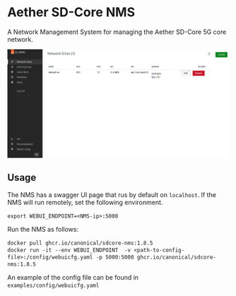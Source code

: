# Aether SD-Core NMS

A Network Management System for managing the Aether SD-Core 5G core network.

![Screenshot](images/nms_screenshot.png)

## Usage

The NMS has a swagger UI page that rus by default on `localhost`. If the NMS will run remotely, set the following environment.
```console
export WEBUI_ENDPOINT=<NMS-ip>:5000
```

Run the NMS as follows:

```console
docker pull ghcr.io/canonical/sdcore-nms:1.8.5
docker run -it --env WEBUI_ENDPOINT  -v <path-to-config-file>:/config/webuicfg.yaml -p 5000:5000 ghcr.io/canonical/sdcore-nms:1.8.5
```

An example of the config file can be found in `examples/config/webuicfg.yaml`
